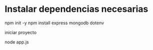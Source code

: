 
# Instalar dependencias necesarias
npm init -y
npm install express mongodb dotenv

iniciar proyecto

node app.js
